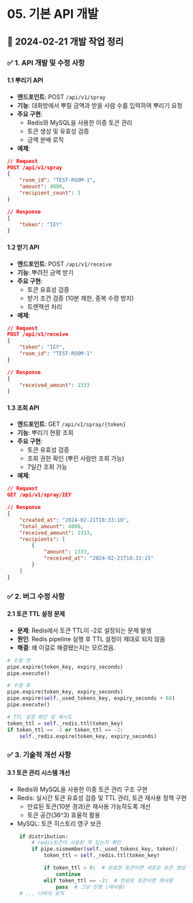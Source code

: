 # 05. 기본 API 개발

## **📅 2024-02-21 개발 작업 정리**

### **✅ 1. API 개발 및 수정 사항**

#### 1.1 뿌리기 API
- **엔드포인트**: POST `/api/v1/spray`
- **기능**: 대화방에서 뿌릴 금액과 받을 사람 수를 입력하여 뿌리기 요청
- **주요 구현**:
  - Redis와 MySQL을 사용한 이중 토큰 관리
  - 토큰 생성 및 유효성 검증
  - 금액 분배 로직
- **예제**:
```json
// Request
POST /api/v1/spray
{
    "room_id": "TEST-ROOM-1",
    "amount": 4000,
    "recipient_count": 3
}

// Response
{
    "token": "IEY"
}
```

#### 1.2 받기 API
- **엔드포인트**: POST `/api/v1/receive`
- **기능**: 뿌려진 금액 받기
- **주요 구현**:
  - 토큰 유효성 검증
  - 받기 조건 검증 (10분 제한, 중복 수령 방지)
  - 트랜잭션 처리
- **예제**:
```json
// Request
POST /api/v1/receive
{
    "token": "IEY",
    "room_id": "TEST-ROOM-1"
}

// Response
{
    "received_amount": 1333
}
```

#### 1.3 조회 API
- **엔드포인트**: GET `/api/v1/spray/{token}`
- **기능**: 뿌리기 현황 조회
- **주요 구현**:
  - 토큰 유효성 검증
  - 조회 권한 확인 (뿌린 사람만 조회 가능)
  - 7일간 조회 가능
- **예제**:
```json
// Request
GET /api/v1/spray/IEY

// Response
{
    "created_at": "2024-02-21T18:33:10",
    "total_amount": 4000,
    "received_amount": 1333,
    "recipients": [
        {
            "amount": 1333,
            "received_at": "2024-02-21T18:33:15"
        }
    ]
}
```

### **✅ 2. 버그 수정 사항**

#### 2.1 토큰 TTL 설정 문제
- **문제**: Redis에서 토큰 TTL이 -2로 설정되는 문제 발생
- **원인**: Redis pipeline 실행 후 TTL 설정이 제대로 되지 않음
- **해결**: 왜 이걸로 해결됐는지는 모르겠음.
```python
# 수정 전
pipe.expire(token_key, expiry_seconds)
pipe.execute()

# 수정 후
pipe.expire(token_key, expiry_seconds)
pipe.expire(self._used_tokens_key, expiry_seconds + 60)
pipe.execute()

# TTL 설정 확인 및 재시도
token_ttl = self._redis.ttl(token_key)
if token_ttl == -1 or token_ttl == -2:
    self._redis.expire(token_key, expiry_seconds)
```

### **✅ 3. 기술적 개선 사항**

#### 3.1 토큰 관리 시스템 개선
- Redis와 MySQL을 사용한 이중 토큰 관리 구조 구현
- Redis: 실시간 토큰 유효성 검증 및 TTL 관리, 토큰 재사용 정책 구현
    - 만료된 토큰(10분 경과)은 재사용 가능하도록 개선
    - 토큰 공간(36^3) 효율적 활용
- MySQL: 토큰 히스토리 영구 보관
```python
    if distribution:
        # redis토큰이 사용된 적 있는지 확인
        if pipe.sismember(self._used_tokens_key, token):
            token_ttl = self._redis.ttl(token_key)

            if token_ttl > 0:  # 유효한 토큰이면 새로운 토큰 생성
                continue
            elif token_ttl == -2:  # 만료된 토큰이면 재사용
                pass  # 그냥 진행 (재사용)
    # ... 나머지 로직
```


